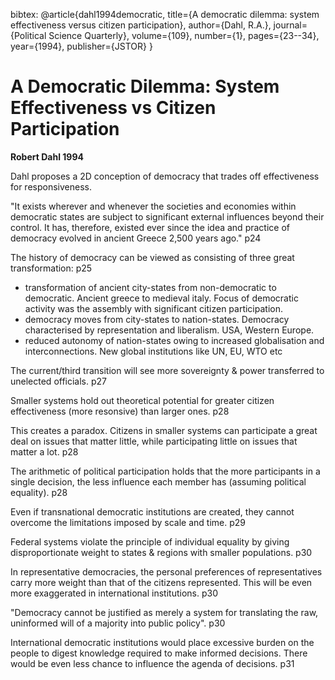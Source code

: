 bibtex:	@article{dahl1994democratic,
				  title={A democratic dilemma: system effectiveness versus citizen participation},
				  author={Dahl, R.A.},
				  journal={Political Science Quarterly},
				  volume={109},
				  number={1},
				  pages={23--34},
				  year={1994},
				  publisher={JSTOR}
				}

#	A Democratic Dilemma: System Effectiveness vs Citizen Participation

**Robert Dahl 1994**


Dahl proposes a 2D conception of democracy that trades off effectiveness for responsiveness.

"It exists wherever and whenever the societies and economies within democratic states are subject to significant external influences beyond their control. It has, therefore, existed ever since the idea and practice of democracy evolved in ancient Greece 2,500 years ago." p24

The history of democracy can be viewed as consisting of three great transformation: p25

- transformation of ancient city-states from non-democratic to democratic. Ancient greece to medieval italy. Focus of democratic activity was the assembly with significant citizen participation.
- democracy moves from city-states to nation-states. Democracy characterised by representation and liberalism. USA, Western Europe.
- reduced autonomy of nation-states owing to increased globalisation and interconnections.  New global institutions like UN, EU, WTO etc

The current/third transition will see more sovereignty & power transferred to unelected officials. p27

Smaller systems hold out theoretical potential for greater citizen effectiveness (more resonsive) than larger ones. p28

This creates a paradox. Citizens in smaller systems can participate a great deal on issues that matter little, while participating little on issues that matter a lot. p28

The arithmetic of political participation holds that the more participants in a single decision, the less influence each member has (assuming political equality).  p28

Even if transnational democratic institutions are created, they cannot overcome the limitations imposed by scale and time. p29

Federal systems violate the principle of individual equality by giving disproportionate weight to states & regions with smaller populations. p30

In representative democracies, the personal preferences of representatives carry more weight than that of the citizens represented. This will be even more exaggerated in international institutions.  p30

"Democracy cannot be justified as merely a system for translating the raw, uninformed will of a majority into public policy". p30

International democratic institutions would place excessive burden on the people to digest knowledge required to make informed decisions.  There would be even less chance to influence the agenda of decisions. p31